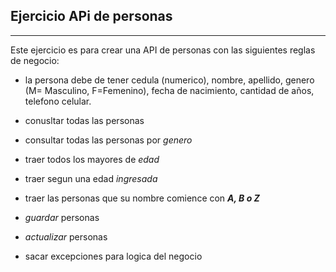 ## Ejercicio APi de personas
***

Este ejercicio es para crear una API de personas con las siguientes reglas de negocio:

- la persona debe de tener cedula (numerico), nombre, apellido, genero (M= Masculino, F=Femenino), 
  fecha de nacimiento, cantidad de años, telefono celular.

- conusltar todas las personas

- consultar todas las personas por *genero*

- traer todos los mayores de *edad*

- traer segun una edad _ingresada_
  
- traer las personas que su nombre comience con _**A, B o Z**_

- *guardar* personas

- *actualizar* personas

- sacar excepciones para logica del negocio
  
   


